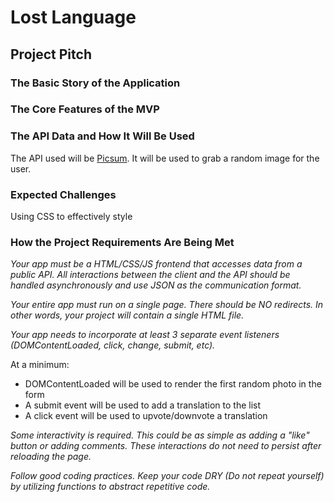 # Lost Language

## Project Pitch

### The Basic Story of the Application

### The Core Features of the MVP

### The API Data and How It Will Be Used

The API used will be [Picsum](https://picsum.photos). It will be used to grab a random image for the user.

### Expected Challenges

Using CSS to effectively style

### How the Project Requirements Are Being Met

*Your app must be a HTML/CSS/JS frontend that accesses data from a public API. All interactions between the client and the API should be handled asynchronously and use JSON as the communication format.*



*Your entire app must run on a single page. There should be NO redirects. In other words, your project will contain a single HTML file.*

*Your app needs to incorporate at least 3 separate event listeners (DOMContentLoaded, click, change, submit, etc).*

At a minimum:
- DOMContentLoaded will be used to render the first random photo in the form
- A submit event will be used to add a translation to the list
- A click event will be used to upvote/downvote a translation

*Some interactivity is required. This could be as simple as adding a "like" button or adding comments. These interactions do not need to persist after reloading the page.*

*Follow good coding practices. Keep your code DRY (Do not repeat yourself) by utilizing functions to abstract repetitive code.*
